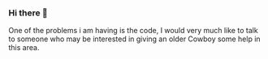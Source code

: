 ### Hi there 👋

<!--
**HrdTaHandle/HrdTaHandle** is a ✨ _special_ ✨ repository because its `README.md` (this file) appears on your GitHub profile.

Here are some ideas to get you started:

- 🔭 I’m currently working on learning and reading as much as possible about the differnt platforms out there....
- 🌱 I’m currently learning .to build and construct my own games and gallery for my art work..
- 👯 I’m looking to collaborate on anyone interested or wanting to help a fella...
- 🤔 I’m looking for help with Coding, minting, and how to chose the best site for creating, there are so many..
- 💬 Ask me about ...
- 📫 How to reach me: ...
- 😄 Pronouns: ...
- ⚡ Fun fact: ...
-->   One of the problems i am having is the code, I would very much like to talk to someone who may be interested in giving an older Cowboy some help in this area.

